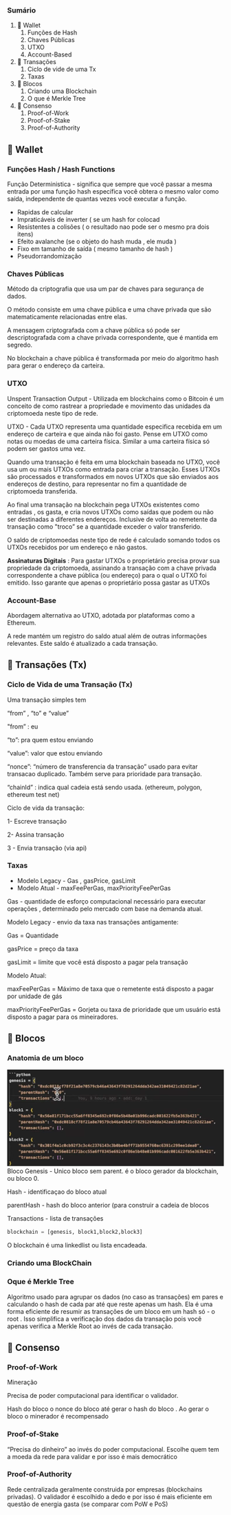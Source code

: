 ### Sumário

1. 🪪 Wallet
    1. Funções de Hash
    2. Chaves Públicas
    3. UTXO
    4. Account-Based
2. 🔁 Transações
    1. Ciclo de vide de uma Tx
    2. Taxas
3. 🧱 Blocos
    1. Criando uma Blockchain
    2. O que é Merkle Tree
4. 🤝 Consenso
    1. Proof-of-Work
    2. Proof-of-Stake
    3. Proof-of-Authority

## 🪪 Wallet 

### Funções Hash / Hash Functions

Função Deterministica  - significa que sempre que você passar a mesma entrada por uma função hash específica você obtera o mesmo valor como saída, independente de quantas vezes você executar a função.

- Rapidas de calcular
- Impraticáveis de inverter ( se um hash for colocad
- Resistentes a colisões ( o resultado nao pode ser o mesmo pra dois itens)
- Efeito avalanche (se o objeto do hash muda , ele muda )
- Fixo em tamanho de saída ( mesmo tamanho de hash )
- Pseudorrandomização

### **Chaves Públicas**

Método da criptografia que usa um par de chaves para segurança de dados. 

O método consiste em uma chave pública e uma chave privada que são matematicamente relacionadas entre elas.

A mensagem criptografada com a chave pública só pode ser descriptografada com a chave privada correspondente, que é mantida em segredo.

No blockchain a chave pública é transformada por meio do algoritmo hash para gerar o endereço da carteira.


### UTXO

Unspent Transaction Output -   Utilizada em blockchains como o Bitcoin é um conceito de como rastrear a propriedade e movimento das unidades da criptomoeda neste tipo de rede.

UTXO - Cada UTXO representa uma quantidade especifica recebida em um endereço de carteira e que ainda não foi gasto. Pense em UTXO como notas ou moedas de uma carteira física. Similar a uma carteira física só podem ser gastos uma vez.


Quando uma transação é feita em uma blockchain baseada no UTXO, você usa um ou mais UTXOs como entrada para criar a transação. Esses UTXOs são processados e transformados em novos UTXOs que são enviados aos endereços de destino, para representar no fim a quantidade de criptomoeda transferida.

Ao final uma transação na blockchain pega UTXOs existentes como entradas , os gasta, e cria novos UTXOs como saídas que podem ou não ser destinadas a diferentes endereços. Inclusive de volta ao remetente da transação como "troco” se a quantidade exceder o valor transferido.

O saldo de criptomoedas neste tipo de rede é calculado somando todos os UTXOs recebidos por um endereço e não gastos.

**Assinaturas Digitais** : Para gastar UTXOs o proprietário precisa provar sua propriedade da criptomoeda, assinando a transação com a chave privada correspondente a chave pública (ou endereço) para o qual o UTXO foi emitido. Isso garante que apenas o proprietário possa gastar as UTXOs


### Account-Base

Abordagem alternativa ao UTXO, adotada por plataformas como a Ethereum.

A rede mantém um registro do saldo atual além de outras informações relevantes. Este saldo é atualizado a cada transação.


## 🔁 Transações (Tx)


### Ciclo de Vida de uma Transação (Tx)


Uma transação simples tem

“from” , “to” e “value”

"from” : eu

“to”: pra quem estou enviando

“value”: valor que estou enviando

“nonce”:  “número de transferencia da transação” usado para evitar transacao duplicado. Também serve para prioridade para transação.

“chainId” : indica qual cadeia está sendo usada. (ethereum, polygon, ethereum test net)

Ciclo de vida da transação: 

1- Escreve transação

2- Assina transação

3 - Envia transação (via api)

### Taxas

- Modelo Legacy - Gas , gasPrice, gasLimit
- Modelo Atual - maxFeePerGas, maxPriorityFeePerGas

Gas - quantidade de esforço computacional necessário para executar operações , determinado pelo mercado com base na demanda atual.

Modelo Legacy - envio da taxa nas transações antigamente: 

Gas = Quantidade

gasPrice = preço da taxa

gasLimit = limite que você está disposto a pagar pela transação

Modelo Atual: 

maxFeePerGas =  Máximo de taxa que o remetente está disposto a pagar por unidade de gás

maxPriorityFeePerGas = Gorjeta ou taxa de prioridade que um usuário está disposto a pagar para os mineiradores.

## 🧱 Blocos

### Anatomia de um bloco
![blockchain-anatomy](./blockchain.png)
Bloco Genesis - Unico bloco sem parent. é o bloco gerador da blockchain, ou bloco 0.

Hash - identificaçao do bloco atual

parentHash - hash do bloco anterior (para construir a cadeia de blocos

Transactions - lista de transações

```python
blockchain = [genesis, block1,block2,block3]
```

O blockchain é uma linkedlist ou lista encadeada.


### Criando uma BlockChain


### Oque é Merkle Tree

Algoritmo usado para agrupar os dados (no caso as transações) em pares e calculando o hash de cada par até que reste apenas um hash. Ela é uma forma eficiente de resumir as transações de um bloco em um hash só - o root . Isso simplifica a verificação dos dados da transação pois você apenas verifica a Merkle Root ao invés de cada transação.

## 🤝 Consenso


### Proof-of-Work

Mineração

Precisa de poder computacional para identificar o validador.

Hash do bloco o nonce do bloco até gerar o hash do bloco . Ao gerar o bloco o minerador é recompensado

### Proof-of-Stake

“Precisa do dinheiro” ao invés do poder computacional. Escolhe quem tem a moeda da rede para validar e por isso é mais democrático

### Proof-of-Authority

Rede centralizada geralmente construida por empresas (blockchains privadas).
O validador é escolhido a dedo e por isso é mais eficiente em questão de energia gasta (se comparar com PoW e PoS) 